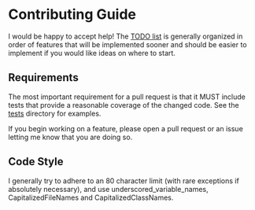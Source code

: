 # Contributing Guide

I would be happy to accept help! The [TODO list](TODOS.md) is generally organized in order of features that will be implemented sooner and should be easier to implement if you would like ideas on where to start.

## Requirements

The most important requirement for a pull request is that it MUST include tests that provide a reasonable coverage of the changed code. See the [tests](tests/) directory for examples.

If you begin working on a feature, please open a pull request or an issue letting me know that you are doing so.

## Code Style

I generally try to adhere to an 80 character limit (with rare exceptions if absolutely necessary), and use underscored_variable_names, CapitalizedFileNames and CapitalizedClassNames.
